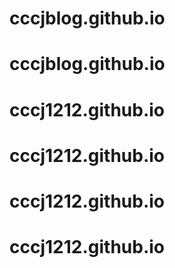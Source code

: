 # cccjblog.github.io
# cccjblog.github.io
# cccj1212.github.io
# cccj1212.github.io
# cccj1212.github.io
# cccj1212.github.io
